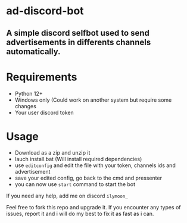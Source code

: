 # ad-discord-bot
A simple discord selfbot used to send advertisements in differents channels automatically.
------------------
# Requirements
- Python 12+
- Windows only (Could work on another system but require some changes
- Your user discord token
# Usage
- Download as a zip and unzip it
- lauch install.bat (Will install required dependencies)
- use ```editconfig``` and edit the file with your token, channels ids and advertisement
- save your edited config, go back to the cmd and pressenter
- you can now use ```start``` command to start the bot

If you need any help, add me on discord ```ilymoon_```

Feel free to fork this repo and upgrade it. If you encounter any types of issues, report it and i will do my best to fix it as fast as i can.
